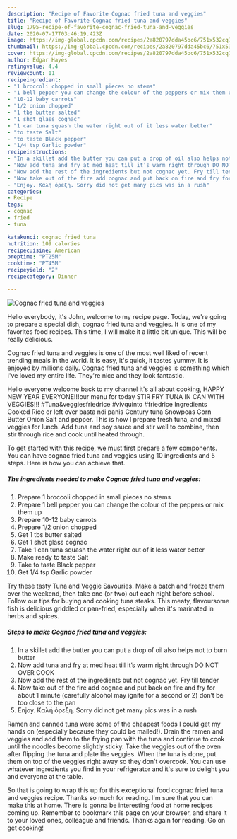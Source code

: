 ```yaml
---
description: "Recipe of Favorite Cognac fried tuna and veggies"
title: "Recipe of Favorite Cognac fried tuna and veggies"
slug: 1795-recipe-of-favorite-cognac-fried-tuna-and-veggies
date: 2020-07-17T03:46:19.423Z
image: https://img-global.cpcdn.com/recipes/2a820797dda45bc6/751x532cq70/cognac-fried-tuna-and-veggies-recipe-main-photo.jpg
thumbnail: https://img-global.cpcdn.com/recipes/2a820797dda45bc6/751x532cq70/cognac-fried-tuna-and-veggies-recipe-main-photo.jpg
cover: https://img-global.cpcdn.com/recipes/2a820797dda45bc6/751x532cq70/cognac-fried-tuna-and-veggies-recipe-main-photo.jpg
author: Edgar Hayes
ratingvalue: 4.4
reviewcount: 11
recipeingredient:
- "1 broccoli chopped in small pieces no stems"
- "1 bell pepper you can change the colour of the peppers or mix them up"
- "10-12 baby carrots"
- "1/2 onion chopped"
- "1 tbs butter salted"
- "1 shot glass cognac"
- "1 can tuna squash the water right out of it less water better"
- "to taste Salt"
- "to taste Black pepper"
- "1/4 tsp Garlic powder"
recipeinstructions:
- "In a skillet add the butter you can put a drop of oil also helps not to burn butter"
- "Now add tuna and fry at med heat till it’s warm right through DO NOT OVER COOK"
- "Now add the rest of the ingredients but not cognac yet. Fry till tender"
- "Now take out of the fire add cognac and put back on fire and fry for about 1 minute (carefully alcohol may ignite for a second or 2) don’t be too close to the pan"
- "Enjoy. Kαλή όρεξη. Sorry did not get many pics was in a rush"
categories:
- Recipe
tags:
- cognac
- fried
- tuna

katakunci: cognac fried tuna 
nutrition: 109 calories
recipecuisine: American
preptime: "PT25M"
cooktime: "PT45M"
recipeyield: "2"
recipecategory: Dinner

---
```



![Cognac fried tuna and veggies](https://img-global.cpcdn.com/recipes/2a820797dda45bc6/751x532cq70/cognac-fried-tuna-and-veggies-recipe-main-photo.jpg)

Hello everybody, it's John, welcome to my recipe page. Today, we're going to prepare a special dish, cognac fried tuna and veggies. It is one of my favorites food recipes. This time, I will make it a little bit unique. This will be really delicious.

Cognac fried tuna and veggies is one of the most well liked of recent trending meals in the world. It is easy, it's quick, it tastes yummy. It is enjoyed by millions daily. Cognac fried tuna and veggies is something which I've loved my entire life. They're nice and they look fantastic.

Hello everyone welcome back to my channel it&#39;s all about cooking, HAPPY NEW YEAR EVERYONE!!!our menu for today STIR FRY TUNA IN CAN WITH VEGGIES!!! #Tuna&amp;veggiesfriedrice #vivquinto #friedrice Ingredients Cooked Rice or left over basta ndi panis Century tuna Snowpeas Corn Butter Onion Salt and pepper. This is how I prepare fresh tuna, and mixed veggies for lunch. Add tuna and soy sauce and stir well to combine, then stir through rice and cook until heated through.


To get started with this recipe, we must first prepare a few components. You can have cognac fried tuna and veggies using 10 ingredients and 5 steps. Here is how you can achieve that.

<!--inarticleads1-->

##### The ingredients needed to make Cognac fried tuna and veggies:

1. Prepare 1 broccoli chopped in small pieces no stems
1. Prepare 1 bell pepper you can change the colour of the peppers or mix them up
1. Prepare 10-12 baby carrots
1. Prepare 1/2 onion chopped
1. Get 1 tbs butter salted
1. Get 1 shot glass cognac
1. Take 1 can tuna squash the water right out of it less water better
1. Make ready to taste Salt
1. Take to taste Black pepper
1. Get 1/4 tsp Garlic powder


Try these tasty Tuna and Veggie Savouries. Make a batch and freeze them over the weekend, then take one (or two) out each night before school. Follow our tips for buying and cooking tuna steaks. This meaty, flavoursome fish is delicious griddled or pan-fried, especially when it&#39;s marinated in herbs and spices. 

<!--inarticleads2-->

##### Steps to make Cognac fried tuna and veggies:

1. In a skillet add the butter you can put a drop of oil also helps not to burn butter
1. Now add tuna and fry at med heat till it’s warm right through DO NOT OVER COOK
1. Now add the rest of the ingredients but not cognac yet. Fry till tender
1. Now take out of the fire add cognac and put back on fire and fry for about 1 minute (carefully alcohol may ignite for a second or 2) don’t be too close to the pan
1. Enjoy. Kαλή όρεξη. Sorry did not get many pics was in a rush


Ramen and canned tuna were some of the cheapest foods I could get my hands on (especially because they could be mailed!). Drain the ramen and veggies and add them to the frying pan with the tuna and continue to cook until the noodles become slightly sticky. Take the veggies out of the oven after flipping the tuna and plate the veggies. When the tuna is done, put them on top of the veggies right away so they don&#39;t overcook. You can use whatever ingredients you find in your refrigerator and it&#39;s sure to delight you and everyone at the table. 

So that is going to wrap this up for this exceptional food cognac fried tuna and veggies recipe. Thanks so much for reading. I'm sure that you can make this at home. There is gonna be interesting food at home recipes coming up. Remember to bookmark this page on your browser, and share it to your loved ones, colleague and friends. Thanks again for reading. Go on get cooking!
